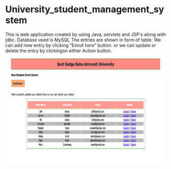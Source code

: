 # University_student_management_system
This is web application created by using Java, servlets and JSP's along with jdbc. Database used is MySQL
The entries are shown in form of table. We can add new entry by clicking "Enroll here" button. or we can update or delete the entry by clickingon either Action button. 
<img src="Screenshot 2021-03-19 at 1.29.54 PM.png" alt="image1" width="800" height="350">



